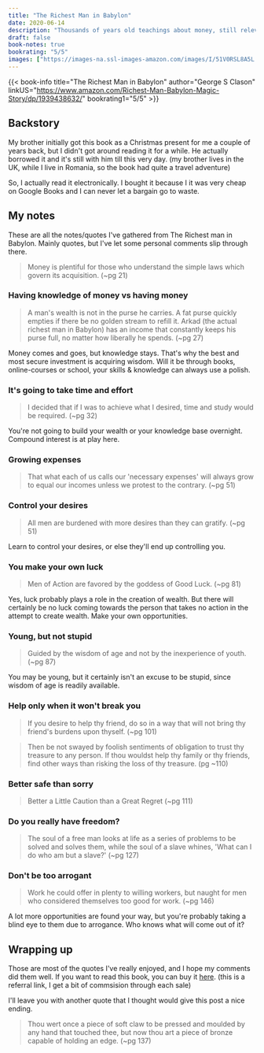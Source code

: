 ```yaml
---
title: "The Richest Man in Babylon"
date: 2020-06-14
description: "Thousands of years old teachings about money, still relevant today."
draft: false
book-notes: true
bookrating: "5/5"
images: ["https://images-na.ssl-images-amazon.com/images/I/51V0RSL8A5L._SX331_BO1,204,203,200_.jpg"]
---
```


{{< book-info title="The Richest Man in Babylon" author="George S Clason" linkUS="https://www.amazon.com/Richest-Man-Babylon-Magic-Story/dp/1939438632/" bookrating1="5/5" >}}

## Backstory

My brother initially got this book as a Christmas present for me a couple of years back, but I didn't got around reading it for a while. He actually borrowed it and it's still with him till this very day. (my brother lives in the UK, while I live in Romania, so the book had quite a travel adventure)

So, I actually read it electronically. I bought it because I it was very cheap on Google Books and I can never let a bargain go to waste.

## My notes

These are all the notes/quotes I've gathered from The Richest man in Babylon. Mainly quotes, but I've let some personal comments slip through there.


> Money is plentiful for those who understand the simple laws which govern its acquisition.  (~pg 21)

### Having knowledge of money vs having money

> A man's wealth is not in the purse he carries. A fat purse quickly empties if there be no golden stream to refill it. Arkad (the actual richest man in Babylon) has an income that constantly keeps his purse full, no matter how liberally he spends. (~pg 27)

Money comes and goes, but knowledge stays. That's why the best and most secure investment is acquiring wisdom. Will it be through books, online-courses or school, your skills & knowledge can always use a polish.

### It's going to take time and effort

> I decided that if I was to achieve what I desired, time and study would be required. (~pg 32)

You're not going to build your wealth or your knowledge base overnight. Compound interest is at play here.

### Growing expenses

> That what each of us calls our 'necessary expenses' will always grow to equal our incomes unless we protest to the contrary. (~pg 51)

### Control your desires

> All men are burdened with more desires than they can gratify. (~pg 51)

Learn to control your desires, or else they'll end up controlling you.

### You make your own luck

> Men of Action are favored by the goddess of Good Luck. (~pg 81)

Yes, luck probably plays a role in the creation of wealth. But there will certainly be no luck coming towards the person that takes no action in the attempt to create wealth. Make your own opportunities.

### Young, but not stupid

> Guided by the wisdom of age and not by the inexperience of youth. (~pg 87)

You may be young, but it certainly isn't an excuse to be stupid, since wisdom of age is readily available.

### Help only when it won't break you

> If you desire to help thy friend, do so in a way that will not bring thy friend's burdens upon thyself. (~pg 101)

> Then be not swayed by foolish sentiments of obligation to trust thy treasure to any person. If thou wouldst help thy family or thy friends, find other ways than risking the loss of thy treasure. (pg ~110)

### Better safe than sorry

> Better a Little Caution than a Great Regret (~pg 111)

### Do you really have freedom?

> The soul of a free man looks at life as a series of problems to be solved and solves them, while the soul of a slave whines, 'What can I do who am but a slave?' (~pg 127)

### Don't be too arrogant

> Work he could offer in plenty to willing workers, but naught for men who considered themselves too good for work. (~pg 146)

A lot more opportunities are found your way, but you're probably taking a blind eye to them due to arrogance. Who knows what will come out of it?

## Wrapping up

Those are most of the quotes I've really enjoyed, and I hope my comments did them well. If you want to read this book, you can buy it [here](#BuyTheBook). (this is a referral link, I get a bit of commsision through each sale)

I'll leave you with another quote that I thought would give this post a nice ending.

> Thou wert once a piece of soft claw to be pressed and moulded by any hand that touched thee, but now thou art a piece of bronze capable of holding an edge. (~pg 137)
